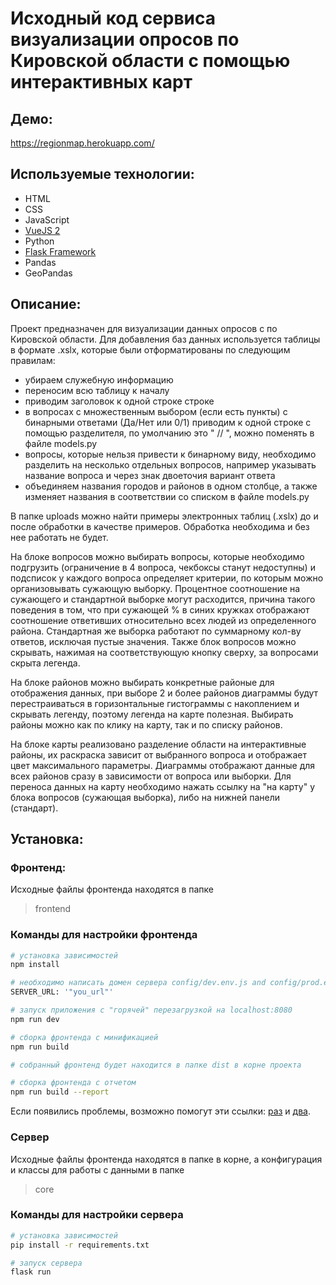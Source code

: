 # Исходный код сервиса визуализации опросов по Кировской области с помощью интерактивных карт

## Демо:

https://regionmap.herokuapp.com/

## Используемые технологии:

- HTML
- CSS
- JavaScript
- [VueJS 2](https://v2.vuejs.org/)
- Python
- [Flask Framework](https://flask.palletsprojects.com/en/2.1.x/)
- Pandas
- GeoPandas

## Описание:

Проект предназначен для визуализации данных опросов с по Кировской области. Для добавления баз данных используется таблицы в формате .xslx, которые были отформатированы по следующим правилам:

- убираем служебную информацию
- переносим всю таблицу к началу
- приводим заголовок к одной строке строке
- в вопросах с множественным выбором (если есть пункты) с бинарными ответами (Да/Нет или 0/1) приводим к одной строке с помощью разделителя, по умолчанию это " // ", можно поменять в файле models.py
- вопросы, которые нельзя привести к бинарному виду, необходимо разделить на несколько отдельных вопросов, например указывать название вопроса и через знак двоеточия вариант ответа
- объединяем названия городов и районов в одном столбце, а также изменяет названия в соответствии со списком в файле models.py

В папке uploads можно найти примеры электронных таблиц (.xslx) до и после обработки в качестве примеров. Обработка необходима и без нее работать не будет.

На блоке вопросов можно выбирать вопросы, которые необходимо подгрузить (ограничение в 4 вопроса, чекбоксы станут недоступны) и подсписок у каждого вопроса определяет критерии, по которым можно организовывать сужающую выборку. Процентное соотношение на сужающего и стандартной выборке могут расходится, причина такого поведения в том, что при сужающей % в синих кружках отображают соотношение ответивших относительно всех людей из определенного района. Стандартная же выборка работают по суммарному кол-ву ответов, исключая пустые значения. Также блок вопросов можно скрывать, нажимая на соответствующую кнопку сверху, за вопросами скрыта легенда.

На блоке районов можно выбирать конкретные районые для отображения данных, при выборе 2 и более районов диаграммы будут перестраиваться в горизонтальные гистограммы с накоплением и скрывать легенду, поэтому легенда на карте полезная. Выбирать районы можно как по клику на карту, так и по списку районов.

На блоке карты реализовано разделение области на интерактивные районы, их раскраска зависит от выбранного вопроса и отображает цвет максимального параметры. Диаграммы отображают данные для всех районов сразу в зависимости от вопроса или выборки. Для переноса данных на карту необходимо нажать ссылку на "на карту" у блока вопросов (сужающая выборка), либо на нижней панели (стандарт). 

## Установка:

### Фронтенд:
Исходные файлы фронтенда находятся в папке
> frontend

### Команды для настройки фронтенда

``` bash
# установка зависимостей
npm install

# необходимо написать домен сервера config/dev.env.js and config/prod.env.js
SERVER_URL: '"you_url"'

# запуск приложения с "горячей" перезагрузкой на localhost:8080
npm run dev

# сборка фронтенда с минификацией
npm run build

# собранный фронтенд будет находится в папке dist в корне проекта

# сборка фронтенда с отчетом
npm run build --report
```

Если появились проблемы, возможно помогут эти ссылки:
 [раз](http://vuejs-templates.github.io/webpack/) и [два](http://vuejs.github.io/vue-loader).

### Сервер

Исходные файлы фронтенда находятся в папке в корне, а конфигурация и классы для работы с данными в папке
> core

### Команды для настройки сервера

``` bash
# установка зависимостей
pip install -r requirements.txt

# запуск сервера
flask run
```



